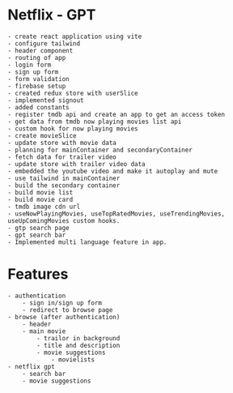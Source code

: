 # Netflix - GPT
    - create react application using vite
    - configure tailwind
    - header component
    - routing of app
    - login form
    - sign up form
    - form validation
    - firebase setup
    - created redux store with userSlice
    - implemented signout
    - added constants
    - register tmdb api and create an app to get an access token
    - get data from tmdb now playing movies list api
    - custom hook for now playing movies
    - create movieSlice
    - update store with movie data
    - planning for mainContainer and secondaryContainer
    - fetch data for trailer video
    - update store with trailer video data
    - embedded the youtube video and make it autoplay and mute
    - use tailwind in mainContainer
    - build the secondary container
    - build movie list
    - build movie card
    - tmdb image cdn url
    - useNowPlayingMovies, useTopRatedMovies, useTrendingMovies, useUpComingMovies custom hooks.
    - gtp search page
    - gpt search bar
    - Implemented multi language feature in app.

# Features
    - authentication
        - sign in/sign up form
        - redirect to browse page
    - browse (after authentication)
        - header
        - main movie
            - trailor in background
            - title and description
            - movie suggestions
                - movielists
    - netflix gpt
        - search bar
        - movie suggestions
        